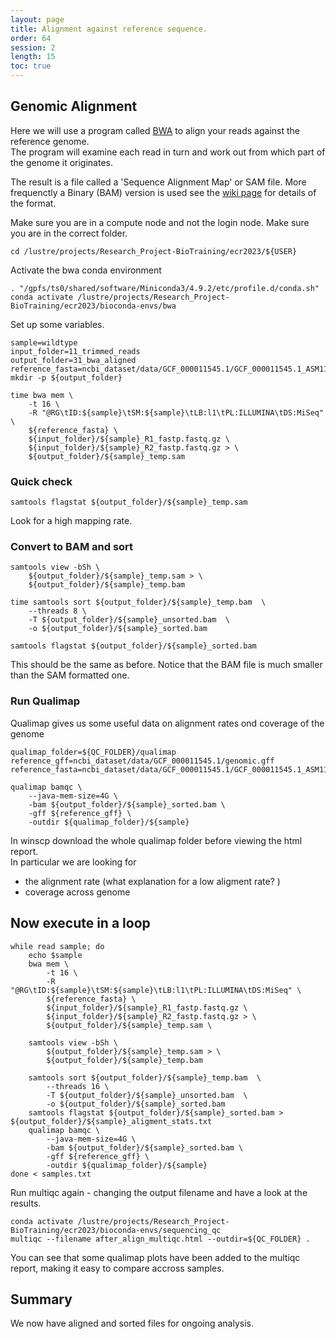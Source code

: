 ```yaml
---
layout: page
title: Alignment against reference sequence.
order: 64
session: 2
length: 15
toc: true
---
```


## Genomic Alignment

Here we will use a program called [BWA](https://github.com/lh3/bwa) to align your reads against the reference genome.  
The program will examine each read in turn and work out from which part of the genome it originates.

The result is a file called a 'Sequence Alignment Map' or SAM file. More frequenctly a Binary (BAM) version is used see the [wiki page](https://en.wikipedia.org/wiki/SAM_(file_format)) for details of the format.

Make sure you are in a compute node and not the login node.
Make sure you are in the correct folder.
```
cd /lustre/projects/Research_Project-BioTraining/ecr2023/${USER}
```

Activate the bwa conda environment

```
. "/gpfs/ts0/shared/software/Miniconda3/4.9.2/etc/profile.d/conda.sh"
conda activate /lustre/projects/Research_Project-BioTraining/ecr2023/bioconda-envs/bwa
```

Set up some variables.

```
sample=wildtype
input_folder=11_trimmed_reads
output_folder=31_bwa_aligned
reference_fasta=ncbi_dataset/data/GCF_000011545.1/GCF_000011545.1_ASM1154v1_genomic.fna
mkdir -p ${output_folder}
```


```
time bwa mem \
    -t 16 \
    -R "@RG\tID:${sample}\tSM:${sample}\tLB:l1\tPL:ILLUMINA\tDS:MiSeq" \
    ${reference_fasta} \
    ${input_folder}/${sample}_R1_fastp.fastq.gz \
    ${input_folder}/${sample}_R2_fastp.fastq.gz > \
    ${output_folder}/${sample}_temp.sam
```

### Quick check
```
samtools flagstat ${output_folder}/${sample}_temp.sam
```
Look for a high mapping rate.


### Convert to BAM and sort
```
samtools view -bSh \
    ${output_folder}/${sample}_temp.sam > \
    ${output_folder}/${sample}_temp.bam 
```
```
time samtools sort ${output_folder}/${sample}_temp.bam  \
    --threads 8 \
    -T ${output_folder}/${sample}_unsorted.bam  \
    -o ${output_folder}/${sample}_sorted.bam
```
```
samtools flagstat ${output_folder}/${sample}_sorted.bam
```
This should be the same as before. Notice that the BAM file is much smaller than the SAM formatted one.

### Run Qualimap

Qualimap gives us some useful data on alignment rates ond coverage of the genome

```
qualimap_folder=${QC_FOLDER}/qualimap
reference_gff=ncbi_dataset/data/GCF_000011545.1/genomic.gff
reference_fasta=ncbi_dataset/data/GCF_000011545.1/GCF_000011545.1_ASM1154v1_genomic.fna

qualimap bamqc \
    --java-mem-size=4G \
    -bam ${output_folder}/${sample}_sorted.bam \
    -gff ${reference_gff} \
    -outdir ${qualimap_folder}/${sample}
```

In winscp download the whole qualimap folder before viewing the html report.  
In particular we are looking for 

- the alignment rate (what explanation for a low aligment rate? )
- coverage across genome



## Now execute in a loop
```
while read sample; do 
    echo $sample
    bwa mem \
        -t 16 \
        -R "@RG\tID:${sample}\tSM:${sample}\tLB:l1\tPL:ILLUMINA\tDS:MiSeq" \
        ${reference_fasta} \
        ${input_folder}/${sample}_R1_fastp.fastq.gz \
        ${input_folder}/${sample}_R2_fastp.fastq.gz > \
        ${output_folder}/${sample}_temp.sam \
        
    samtools view -bSh \
        ${output_folder}/${sample}_temp.sam > \
        ${output_folder}/${sample}_temp.bam 

    samtools sort ${output_folder}/${sample}_temp.bam  \
        --threads 16 \
        -T ${output_folder}/${sample}_unsorted.bam  \
        -o ${output_folder}/${sample}_sorted.bam
    samtools flagstat ${output_folder}/${sample}_sorted.bam > ${output_folder}/${sample}_aligment_stats.txt
    qualimap bamqc \
        --java-mem-size=4G \
        -bam ${output_folder}/${sample}_sorted.bam \
        -gff ${reference_gff} \
        -outdir ${qualimap_folder}/${sample}
done < samples.txt
```

Run multiqc again - changing the output filename and have a look at the results.

```
conda activate /lustre/projects/Research_Project-BioTraining/ecr2023/bioconda-envs/sequencing_qc
multiqc --filename after_align_multiqc.html --outdir=${QC_FOLDER} .
```

You can see that some qualimap plots have been added to the multiqc report, making it easy to compare accross samples.

## Summary

We now have aligned and sorted files for ongoing analysis.
